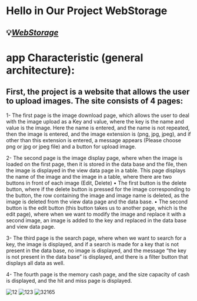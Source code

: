 # Hello in Our Project WebStorage
##  💡[***WebStorage***](https://github.com/AlaaEid-1/WebStorage)

# app Characteristic (general architecture): 
## First, the project is a website that allows the user to upload images. The site consists of 4 pages:

1-	The first page is the image download page, which allows the user to deal with the image upload as a Key and value, where the key is the name and value is the image.
Here the name is entered, and the name is not repeated, then the image is entered, and the image extension is (png, jpg, jpeg), and if other than this extension is entered, a message appears (Please choose png or jpg or jpeg file) and a button for upload image.

2-	The second page is the image display page, where when the image is loaded on the first page, then it is stored in the data base and the file, then the image is displayed in the view data page in a table. This page displays the name of the image and the image in a table, where there are two buttons in front of each image (Edit, Delete)
    •	The first button is the delete button, where if the delete button is pressed for the image corresponding to the button, the row containing the image and image name is deleted, as the image is deleted from the view data page and the data base.
    •	The second button is the edit button (this button takes us to another page, which is the edit page), where when we want to modify the image and replace it with a second image, an image is added to the key and replaced in the data base and view data page.

3-	The third page is the search page, where when we want to search for a key, the image is displayed, and if a search is made for a key that is not present in the data base, no image is displayed, and the message “the key is not present in the data base” is displayed, and there is a filter button that displays all data as well.

4-	The fourth page is the memory cash page, and the size capacity of cash is displayed, and the hit and miss page is displayed.

![12](https://user-images.githubusercontent.com/61549252/198834341-12d07678-f600-4205-8c68-2f0727e14162.jpg)
![123](https://user-images.githubusercontent.com/61549252/198834351-ffb77658-16d4-49fa-87e9-144c2abd3c2d.jpg)
![32165](https://user-images.githubusercontent.com/61549252/198834356-b9b72103-6720-4067-9d89-efb37c106b6f.jpg)
